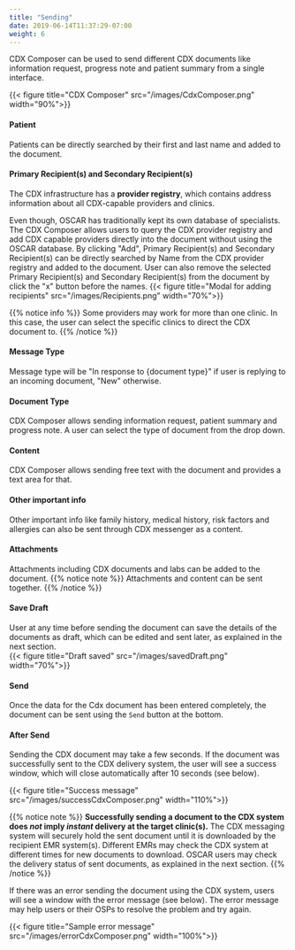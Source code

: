 ```yaml
---
title: "Sending"
date: 2019-06-14T11:37:29-07:00
weight: 6
---
```


CDX Composer can be used to send different CDX documents like information request, progress note and patient summary from a single interface. 


{{< figure title="CDX Composer" src="/images/CdxComposer.png" width="90%">}}

#### Patient
Patients can be directly searched by their first and last name and added to the document. 

#### Primary Recipient(s) and Secondary Recipient(s)
The CDX infrastructure has a **provider registry**, which contains address information about all CDX-capable providers and clinics.

Even though, OSCAR has traditionally kept its own database of specialists. The CDX Composer allows users to query the CDX provider registry and add CDX capable providers directly into the document without using the OSCAR database.
By clicking "Add", Primary Recipient(s) and Secondary Recipient(s) can be directly searched by Name from the CDX provider registry and added to the document.
User can also remove the selected Primary Recipient(s) and Secondary Recipient(s) from the document by click the "x" button before the names.
{{< figure title="Modal for adding recipients" src="/images/Recipients.png" width="70%">}}

{{% notice info %}}
Some providers may work for more than one clinic. In this case, the user can select the specific clinics to direct the CDX document to.
{{% /notice %}}

#### Message Type
Message type will be "In response to {document type}" if user is replying to an incoming document, "New" otherwise. 

#### Document Type
CDX Composer allows sending information request, patient summary and progress note. A user can select the type of document from the drop down.

#### Content
CDX Composer allows sending free text with the document and provides a text area for that.

#### Other important info
Other important info like family history, medical history, risk factors and allergies can also be sent through CDX messenger as a content.

#### Attachments
Attachments including CDX documents and labs can be added to the document. 
{{% notice note %}}
Attachments and content can be sent together.
{{% /notice %}}

#### Save Draft
User at any time before sending the document can save the details of the documents as draft, which can be edited and sent later, as explained in the next section.  
{{< figure title="Draft saved" src="/images/savedDraft.png" width="70%">}}

#### Send
Once the data for the Cdx document has been entered completely, the document can be sent using the `Send` button at the bottom.

#### After Send
Sending the CDX document may take a few seconds. If the document was successfully sent to the CDX delivery system, the user will see a success window, which will close automatically after 10 seconds (see below).

{{< figure title="Success message" src="/images/successCdxComposer.png" width="110%">}}


{{% notice note %}}
**Successfully sending a document to the CDX system does *not* imply *instant* delivery at the target clinic(s).** The CDX messaging system will securely hold the sent document until it is downloaded by the recipient EMR system(s). Different EMRs may check the CDX system at different times for new documents to download. OSCAR users may check the delivery status of sent documents, as explained in the next section.
{{% /notice %}}

If there was an error sending the document using the CDX system, users will see a window with the error message (see below). The error message may help users or their OSPs to resolve the problem and try again.

{{< figure title="Sample error message" src="/images/errorCdxComposer.png" width="100%">}}
